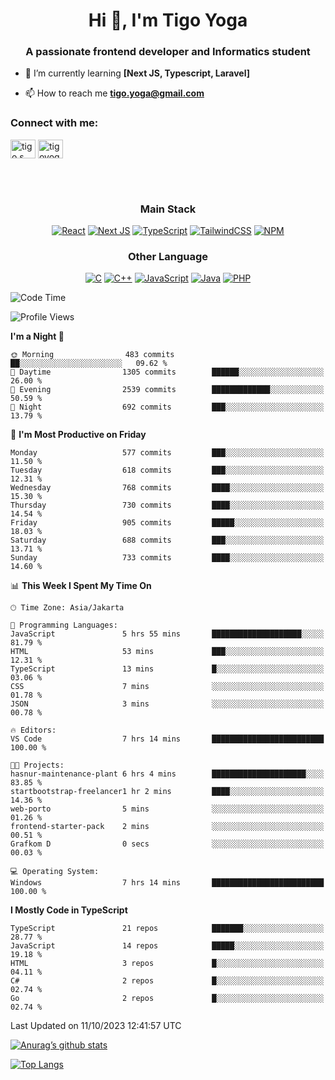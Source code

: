<h1 align="center">Hi 👋, I'm Tigo Yoga</h1>
<h3 align="center">A passionate frontend developer and Informatics student</h3>

- 🌱 I’m currently learning **[Next JS, Typescript, Laravel]**

- 📫 How to reach me **tigo.yoga@gmail.com**

<h3 align="left">Connect with me:</h3>
<p align="left">
<a href="https://linkedin.com/in/tigo s yoga" target="blank"><img align="center" src="https://raw.githubusercontent.com/rahuldkjain/github-profile-readme-generator/master/src/images/icons/Social/linked-in-alt.svg" alt="tigo s yoga" height="30" width="40" /></a>
<a href="https://instagram.com/tigoyoga" target="blank"><img align="center" src="https://raw.githubusercontent.com/rahuldkjain/github-profile-readme-generator/master/src/images/icons/Social/instagram.svg" alt="tigoyoga" height="30" width="40" /></a>
</p>

<br/>
<br/>

<h3 align="center">Main Stack</h3>
<div align="center">
  
  <a href="">![React](https://img.shields.io/badge/react-%2320232a.svg?style=for-the-badge&logo=react&logoColor=%2361DAFB)</a>
  <a href="">![Next JS](https://img.shields.io/badge/Next-black?style=for-the-badge&logo=next.js&logoColor=white)</a>
   <a href="">![TypeScript](https://img.shields.io/badge/typescript-%23007ACC.svg?style=for-the-badge&logo=typescript&logoColor=white)</a>
  <a href="">![TailwindCSS](https://img.shields.io/badge/tailwindcss-%2338B2AC.svg?style=for-the-badge&logo=tailwind-css&logoColor=white)</a>
  <a href="">![NPM](https://img.shields.io/badge/NPM-%23000000.svg?style=for-the-badge&logo=npm&logoColor=white)</a>
</div>
<h3 align="center">Other Language</h3>
<div align="center">
  
  <a href="">![C](https://img.shields.io/badge/c-%2300599C.svg?style=for-the-badge&logo=c&logoColor=white)</a>
  <a href="">![C++](https://img.shields.io/badge/c++-%2300599C.svg?style=for-the-badge&logo=c%2B%2B&logoColor=white)</a>
  <a href="">![JavaScript](https://img.shields.io/badge/javascript-%23323330.svg?style=for-the-badge&logo=javascript&logoColor=%23F7DF1E)</a>
  <a href="">![Java](https://img.shields.io/badge/java-%23ED8B00.svg?style=for-the-badge&logo=java&logoColor=white)</a>
  <a href="">![PHP](https://img.shields.io/badge/php-%23777BB4.svg?style=for-the-badge&logo=php&logoColor=white)</a>
</div>

<!--START_SECTION:waka-->
![Code Time](http://img.shields.io/badge/Code%20Time-573%20hrs%2012%20mins-blue)

![Profile Views](http://img.shields.io/badge/Profile%20Views-34-blue)

**I'm a Night 🦉** 

```text
🌞 Morning                483 commits         ██░░░░░░░░░░░░░░░░░░░░░░░   09.62 % 
🌆 Daytime                1305 commits        ██████░░░░░░░░░░░░░░░░░░░   26.00 % 
🌃 Evening                2539 commits        █████████████░░░░░░░░░░░░   50.59 % 
🌙 Night                  692 commits         ███░░░░░░░░░░░░░░░░░░░░░░   13.79 % 
```
📅 **I'm Most Productive on Friday** 

```text
Monday                   577 commits         ███░░░░░░░░░░░░░░░░░░░░░░   11.50 % 
Tuesday                  618 commits         ███░░░░░░░░░░░░░░░░░░░░░░   12.31 % 
Wednesday                768 commits         ████░░░░░░░░░░░░░░░░░░░░░   15.30 % 
Thursday                 730 commits         ████░░░░░░░░░░░░░░░░░░░░░   14.54 % 
Friday                   905 commits         █████░░░░░░░░░░░░░░░░░░░░   18.03 % 
Saturday                 688 commits         ███░░░░░░░░░░░░░░░░░░░░░░   13.71 % 
Sunday                   733 commits         ████░░░░░░░░░░░░░░░░░░░░░   14.60 % 
```


📊 **This Week I Spent My Time On** 

```text
🕑︎ Time Zone: Asia/Jakarta

💬 Programming Languages: 
JavaScript               5 hrs 55 mins       ████████████████████░░░░░   81.79 % 
HTML                     53 mins             ███░░░░░░░░░░░░░░░░░░░░░░   12.31 % 
TypeScript               13 mins             █░░░░░░░░░░░░░░░░░░░░░░░░   03.06 % 
CSS                      7 mins              ░░░░░░░░░░░░░░░░░░░░░░░░░   01.78 % 
JSON                     3 mins              ░░░░░░░░░░░░░░░░░░░░░░░░░   00.78 % 

🔥 Editors: 
VS Code                  7 hrs 14 mins       █████████████████████████   100.00 % 

🐱‍💻 Projects: 
hasnur-maintenance-plant 6 hrs 4 mins        █████████████████████░░░░   83.85 % 
startbootstrap-freelancer1 hr 2 mins         ████░░░░░░░░░░░░░░░░░░░░░   14.36 % 
web-porto                5 mins              ░░░░░░░░░░░░░░░░░░░░░░░░░   01.26 % 
frontend-starter-pack    2 mins              ░░░░░░░░░░░░░░░░░░░░░░░░░   00.51 % 
Grafkom D                0 secs              ░░░░░░░░░░░░░░░░░░░░░░░░░   00.03 % 

💻 Operating System: 
Windows                  7 hrs 14 mins       █████████████████████████   100.00 % 
```

**I Mostly Code in TypeScript** 

```text
TypeScript               21 repos            ███████░░░░░░░░░░░░░░░░░░   28.77 % 
JavaScript               14 repos            █████░░░░░░░░░░░░░░░░░░░░   19.18 % 
HTML                     3 repos             █░░░░░░░░░░░░░░░░░░░░░░░░   04.11 % 
C#                       2 repos             █░░░░░░░░░░░░░░░░░░░░░░░░   02.74 % 
Go                       2 repos             █░░░░░░░░░░░░░░░░░░░░░░░░   02.74 % 
```




 Last Updated on 11/10/2023 12:41:57 UTC
<!--END_SECTION:waka-->

[![Anurag’s github stats](https://github-readme-stats.vercel.app/api?username=tigoyoga)](https://github.com/tigoyoga)

[![Top Langs](https://github-readme-stats.vercel.app/api/top-langs/?username=tigoyoga&layout=compact)](https://github.com/tigoyoga)
